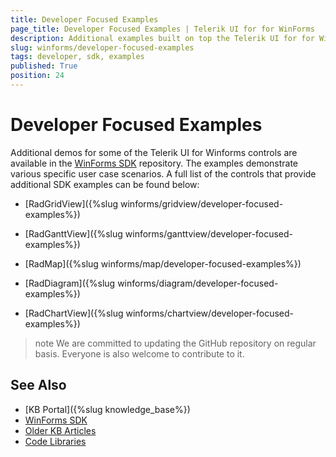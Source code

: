 ```yaml
---
title: Developer Focused Examples
page_title: Developer Focused Examples | Telerik UI for for WinForms
description: Additional examples built on top the Telerik UI for for WinForms controls.
slug: winforms/developer-focused-examples
tags: developer, sdk, examples
published: True
position: 24
---
```


# Developer Focused Examples

Additional demos for some of the Telerik UI for Winforms controls are available in the [WinForms SDK](https://github.com/telerik/winforms-sdk) repository. The examples demonstrate various specific user case scenarios. A full list of the controls that provide additional SDK examples can be found below:

* [RadGridView]({%slug winforms/gridview/developer-focused-examples%})

* [RadGanttView]({%slug winforms/ganttview/developer-focused-examples%})

* [RadMap]({%slug winforms/map/developer-focused-examples%})

* [RadDiagram]({%slug winforms/diagram/developer-focused-examples%})

* [RadChartView]({%slug winforms/chartview/developer-focused-examples%})

>note We are committed to updating the GitHub repository on regular basis. Everyone is also welcome to contribute to it.

## See Also

* [KB Portal]({%slug knowledge_base%})
* [WinForms SDK](https://github.com/telerik/winforms-sdk)
* [Older KB Articles](https://www.telerik.com/support/kb/winforms)
* [Code Libraries](http://www.telerik.com/support/code-library/winforms)